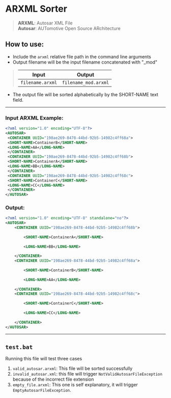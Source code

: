 # ARXML Sorter

> **ARXML**: Autosar XML File  
> **Autosar**: AUTomotive Open Source ARchitecture

## How to use:
- Include the `arxml` relative file path in the command line arguments
- Output filename will be the input filename concatenated with "_mod"

> |Input|Output|
> |:-:|:-:|
> `filename.arxml`|`filename_mod.arxml`
- The output file will be sorted alphabetically by the SHORT-NAME text field.
---
### Input ARXML Example:
```xml
<?xml version="1.0" encoding="UTF-8"?>
<AUTOSAR>
 <CONTAINER UUID="198ae269-8478-44bd-92b5-14982c4ff68a">
 <SHORT-NAME>ContainerB</SHORT-NAME>
 <LONG-NAME>AA</LONG-NAME>
 </CONTAINER>
 <CONTAINER UUID="198ae269-8478-44bd-92b5-14982c4ff68b">
 <SHORT-NAME>ContainerA</SHORT-NAME>
 <LONG-NAME>BB</LONG-NAME>
 </CONTAINER>
 <CONTAINER UUID="198ae269-8478-44bd-92b5-14982c4ff68c">
 <SHORT-NAME>ContainerC</SHORT-NAME>
 <LONG-NAME>CC</LONG-NAME>
 </CONTAINER>
</AUTOSAR>
```

### Output:
```xml
<?xml version="1.0" encoding="UTF-8" standalone="no"?>
<AUTOSAR>
    <CONTAINER UUID="198ae269-8478-44bd-92b5-14982c4ff68b">
         
        <SHORT-NAME>ContainerA</SHORT-NAME>
         
        <LONG-NAME>BB</LONG-NAME>
         
    </CONTAINER>
    <CONTAINER UUID="198ae269-8478-44bd-92b5-14982c4ff68a">
         
        <SHORT-NAME>ContainerB</SHORT-NAME>
         
        <LONG-NAME>AA</LONG-NAME>
         
    </CONTAINER>
    <CONTAINER UUID="198ae269-8478-44bd-92b5-14982c4ff68c">
         
        <SHORT-NAME>ContainerC</SHORT-NAME>
         
        <LONG-NAME>CC</LONG-NAME>
         
    </CONTAINER>
</AUTOSAR>
```

---
## `test.bat`
Running this file will test three cases

1. `valid_autosar.arxml`: This file will be sorted successfully
2. `invalid_autosar.xml`: this file will trigger `NotValidAutosarFileException` because of the incorrect file extension
3. `empty_file.arxml`: This one is self explanatory, it will trigger `EmptyAutosarFileException`.